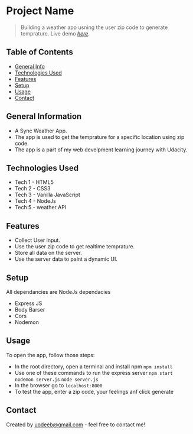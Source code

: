 # Project Name
> Building a weather app usning the user zip code to generate temprature.
> Live demo [_here_](https://www.example.com). 

## Table of Contents
* [General Info](#general-information)
* [Technologies Used](#technologies-used)
* [Features](#features)
* [Setup](#setup)
* [Usage](#usage)
* [Contact](#contact)

## General Information
- A Sync Weather App. 
- The app is used to get the temprature for a specific location using zip code.
- The app is a part of my web develpment learning journey with Udacity.

## Technologies Used
- Tech 1 - HTML5
- Tech 2 - CSS3
- Tech 3 - Vanilla JavaScript
- Tech 4 - NodeJs
- Tech 5 - weather API

## Features
- Collect User input.
- Use the user zip code to get realtime temprature.
- Store all data on the server.
- Use the server data to paint a dynamic UI.

## Setup
All dependancies are NodeJs dependacies
- Express JS
- Body Barser
- Cors
- Nodemon

## Usage
To open the app, follow those steps:
- In the root directory, open a terminal and install npm
`npm install`
- Use one of these commands to run the express server
`npm start`
`nodemon server.js`
`node server.js`
- In the browser go to 
`localhost:8000`
- To test the app, enter a zip code, your feelings anf click generate

## Contact
Created by uodeeb@gmail.com - feel free to contact me!
